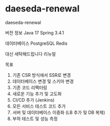 # daeseda-renewal
daeseda-renewal

버전 정보
Java 17
Spring 3.4.1

데이터베이스
PostgreSQL
Redis

대신 세탁해드립니다 리뉴얼

목표
1. 기존 CSR 방식에서 SSR로 변경
2. 데이터베이스 변경 및 스키마 변경
3. 기존 코드 리팩터링
4. 새로운 기능 추가 및 고도화
5. CI/CD 추가 (Jenkins)
6. 모든 서비스 테스트 코드 추가
7. 서버 및 데이터베이스 이중화 (LB 추가 및 DB 복제)
8. 부하 테스트 및 성능 측정